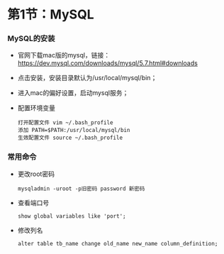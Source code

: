 # 第1节：MySQL



### MySQL的安装

+ 官网下载mac版的mysql，链接：https://dev.mysql.com/downloads/mysql/5.7.html#downloads

+ 点击安装，安装目录默认为/usr/local/mysql/bin；

+ 进入mac的偏好设置，启动mysql服务；

+ 配置环境变量

  ```shell
  打开配置文件 vim ~/.bash_profile
  添加 PATH=$PATH:/usr/local/mysql/bin
  生效配置文件 source ~/.bash_profile
  ```

### 常用命令

+ 更改root密码

  ```mysql
  mysqladmin -uroot -p旧密码 password 新密码
  ```

+ 查看端口号

  ```
  show global variables like 'port';
  ```

+ 修改列名

  ```
  alter table tb_name change old_name new_name column_definition;
  ```

  